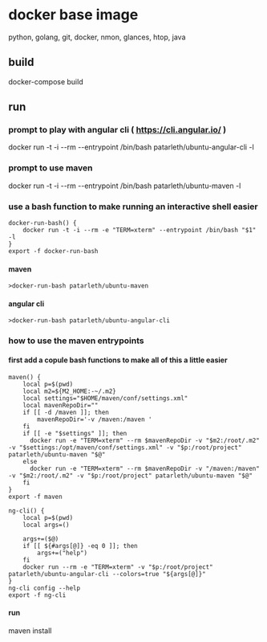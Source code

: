 # docker base image

python, golang, git, docker, nmon, glances, htop, java

## build

docker-compose build

## run

### prompt to play with angular cli ( https://cli.angular.io/ ) 

docker run -t -i --rm --entrypoint /bin/bash patarleth/ubuntu-angular-cli -l

### prompt to use maven

docker run -t -i --rm --entrypoint /bin/bash patarleth/ubuntu-maven -l

### use a bash function to make running an interactive shell easier

```
docker-run-bash() {
    docker run -t -i --rm -e "TERM=xterm" --entrypoint /bin/bash "$1" -l
}
export -f docker-run-bash
```

#### maven
```
>docker-run-bash patarleth/ubuntu-maven
```

#### angular cli
```
>docker-run-bash patarleth/ubuntu-angular-cli

```

### how to use the maven entrypoints

#### first add a copule bash functions to make all of this a little easier

```
maven() {
    local p=$(pwd)
    local m2=${M2_HOME:-~/.m2}
    local settings="$HOME/maven/conf/settings.xml"
    local mavenRepoDir=""
    if [[ -d /maven ]]; then
        mavenRepoDir='-v /maven:/maven '
    fi
    if [[ -e "$settings" ]]; then
      docker run -e "TERM=xterm" --rm $mavenRepoDir -v "$m2:/root/.m2" -v "$settings:/opt/maven/conf/settings.xml" -v "$p:/root/project" patarleth/ubuntu-maven "$@"
    else
      docker run -e "TERM=xterm" --rm $mavenRepoDir -v "/maven:/maven" -v "$m2:/root/.m2" -v "$p:/root/project" patarleth/ubuntu-maven "$@"
    fi
}
export -f maven
```


```
ng-cli() {
    local p=$(pwd)
    local args=()
    
    args+=($@)
    if [[ ${#args[@]} -eq 0 ]]; then
        args+=("help")
    fi
    docker run --rm -e "TERM=xterm" -v "$p:/root/project" patarleth/ubuntu-angular-cli --colors=true "${args[@]}"
}
ng-cli config --help
export -f ng-cli
```

#### run

maven install
